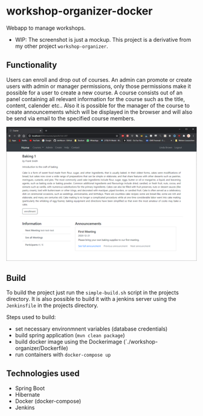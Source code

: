# workshop-organizer-docker
Webapp to manage workshops. 

* WIP: The screenshot is just a mockup. This project is a derivative from my other project `workshop-organizer`.

## Functionality
Users can enroll and drop out of courses. An admin can promote or create users with admin or manager permissions, only those permissions make it possible for a user to create a new course. A course consists out of an panel containing all relevant information for the course such as the title, content, calender etc.. Also it is possible for the manager of the course to create announcements which will be displayed in the browser and will also be send via email to the specified course members.

![screenshot](./img/screenshot_02.png)

## Build
To build the project just run the `simple-build.sh` script in the projects directory. It is also possible to build it with a jenkins server using the `Jenkinsfile` in the projects directory.

Steps used to build:
* set necessary environmnent variables (database credentials)
* build spring application (`mvn clean package`)
* build docker image using the Dockerimage (`./workshop-organizer/Dockerfile)
* run containers with `docker-compose up`

## Technologies used
* Spring Boot
* Hibernate
* Docker (docker-compose)
* Jenkins
